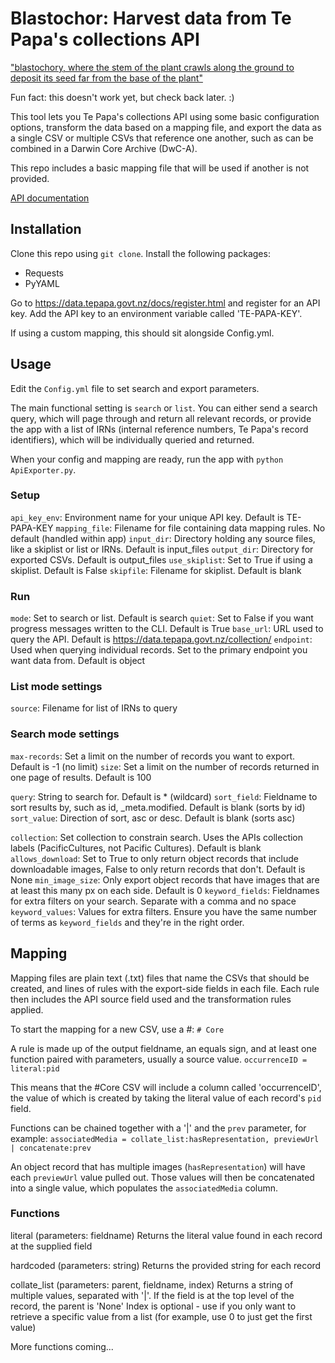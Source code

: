 # Blastochor: Harvest data from Te Papa's collections API

["blastochory, where the stem of the plant crawls along the ground to deposit its seed far from the base of the plant"](https://en.wikipedia.org/wiki/Seed_dispersal#Autochory)

Fun fact: this doesn't work yet, but check back later. :)

This tool lets you Te Papa's collections API using some basic configuration options, transform the data based on a mapping file, and export the data as a single CSV or multiple CSVs that reference one another, such as can be combined in a Darwin Core Archive (DwC-A).

This repo includes a basic mapping file that will be used if another is not provided.

[API documentation](https://data.tepapa.govt.nz/docs/)

## Installation
Clone this repo using `git clone`. Install the following packages:
- Requests
- PyYAML

Go to https://data.tepapa.govt.nz/docs/register.html and register for an API key. Add the API key to an environment variable called 'TE-PAPA-KEY'.

If using a custom mapping, this should sit alongside Config.yml.

## Usage
Edit the `Config.yml` file to set search and export parameters.

The main functional setting is `search` or `list`. You can either send a search query, which will page through and return all relevant records, or provide the app with a list of IRNs (internal reference numbers, Te Papa's record identifiers), which will be individually queried and returned.

When your config and mapping are ready, run the app with `python ApiExporter.py`.

### Setup
`api_key_env`: Environment name for your unique API key. Default is TE-PAPA-KEY
`mapping_file`: Filename for file containing data mapping rules. No default (handled within app)
`input_dir`: Directory holding any source files, like a skiplist or list or IRNs. Default is input_files
`output_dir`: Directory for exported CSVs. Default is output_files
`use_skiplist`: Set to True if using a skiplist. Default is False
`skipfile`: Filename for skiplist. Default is blank

### Run
`mode`: Set to search or list. Default is search
`quiet`: Set to False if you want progress messages written to the CLI. Default is True
`base_url`: URL used to query the API. Default is https://data.tepapa.govt.nz/collection/
`endpoint`: Used when querying individual records. Set to the primary endpoint you want data from. Default is object

### List mode settings
`source`: Filename for list of IRNs to query

### Search mode settings
`max-records`: Set a limit on the number of records you want to export. Default is -1 (no limit)
`size`: Set a limit on the number of records returned in one page of results. Default is 100

`query`: String to search for. Default is * (wildcard)
`sort_field`: Fieldname to sort results by, such as id, \_meta.modified. Default is blank (sorts by id)
`sort_value`: Direction of sort, asc or desc. Default is blank (sorts asc)

`collection`: Set collection to constrain search. Uses the APIs collection labels (PacificCultures, not Pacific Cultures). Default is blank
`allows_download`: Set to True to only return object records that include downloadable images, False to only return records that don't. Default is None
`min_image_size`: Only export object records that have images that are at least this many px on each side. Default is 0
`keyword_fields`: Fieldnames for extra filters on your search. Separate with a comma and no space
`keyword_values`: Values for extra filters. Ensure you have the same number of terms as `keyword_fields` and they're in the right order.

## Mapping
Mapping files are plain text (.txt) files that name the CSVs that should be created, and lines of rules with the export-side fields in each file. Each rule then includes the API source field used and the transformation rules applied.

To start the mapping for a new CSV, use a \#:
`# Core`

A rule is made up of the output fieldname, an equals sign, and at least one function paired with parameters, usually a source value.
`occurrenceID = literal:pid`

This means that the \#Core CSV will include a column called 'occurrenceID', the value of which is created by taking the literal value of each record's `pid` field.

Functions can be chained together with a '|' and the `prev` parameter, for example:
`associatedMedia = collate_list:hasRepresentation, previewUrl | concatenate:prev`

An object record that has multiple images (`hasRepresentation`) will have each `previewUrl` value pulled out. Those values will then be concatenated into a single value, which populates the `associatedMedia` column.

### Functions

literal (parameters: fieldname)
Returns the literal value found in each record at the supplied field

hardcoded (parameters: string)
Returns the provided string for each record

collate_list (parameters: parent, fieldname, index)
Returns a string of multiple values, separated with '|'.
If the field is at the top level of the record, the parent is 'None'
Index is optional - use if you only want to retrieve a specific value from a list (for example, use 0 to just get the first value)

More functions coming...